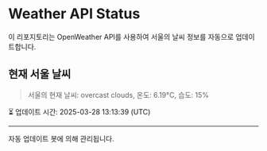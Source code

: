
# Weather API Status

이 리포지토리는 OpenWeather API를 사용하여 서울의 날씨 정보를 자동으로 업데이트합니다.

## 현재 서울 날씨
> 서울의 현재 날씨: overcast clouds, 온도: 6.19°C, 습도: 15%

⏳ 업데이트 시간: 2025-03-28 13:13:39 (UTC)

---
자동 업데이트 봇에 의해 관리됩니다.
